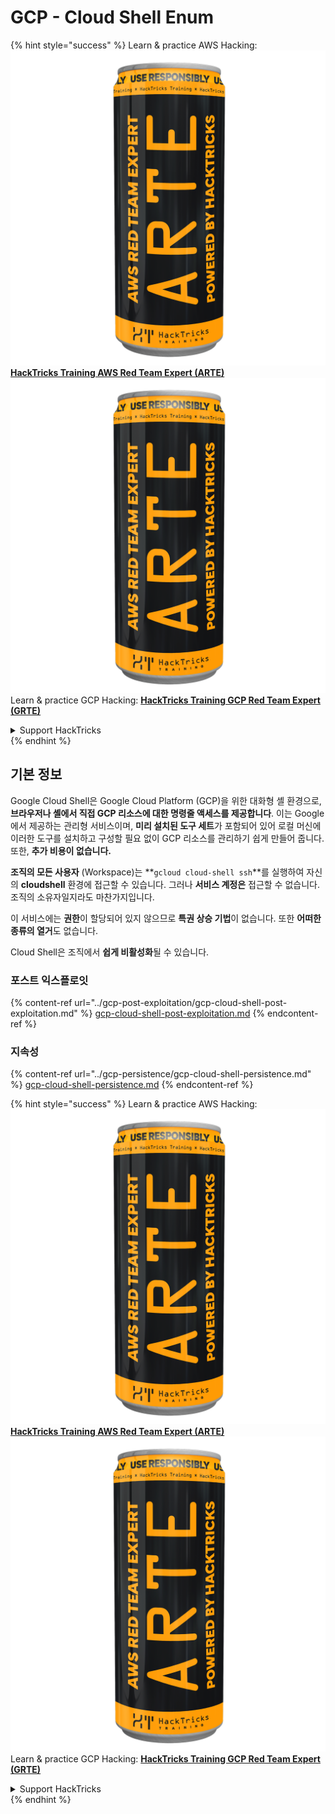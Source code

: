 # GCP - Cloud Shell Enum

{% hint style="success" %}
Learn & practice AWS Hacking:<img src="../../../.gitbook/assets/image (1) (1) (1).png" alt="" data-size="line">[**HackTricks Training AWS Red Team Expert (ARTE)**](https://training.hacktricks.xyz/courses/arte)<img src="../../../.gitbook/assets/image (1) (1) (1).png" alt="" data-size="line">\
Learn & practice GCP Hacking: <img src="../../../.gitbook/assets/image (2).png" alt="" data-size="line">[**HackTricks Training GCP Red Team Expert (GRTE)**<img src="../../../.gitbook/assets/image (2).png" alt="" data-size="line">](https://training.hacktricks.xyz/courses/grte)

<details>

<summary>Support HackTricks</summary>

* Check the [**subscription plans**](https://github.com/sponsors/carlospolop)!
* **Join the** 💬 [**Discord group**](https://discord.gg/hRep4RUj7f) or the [**telegram group**](https://t.me/peass) or **follow** us on **Twitter** 🐦 [**@hacktricks\_live**](https://twitter.com/hacktricks_live)**.**
* **Share hacking tricks by submitting PRs to the** [**HackTricks**](https://github.com/carlospolop/hacktricks) and [**HackTricks Cloud**](https://github.com/carlospolop/hacktricks-cloud) github repos.

</details>
{% endhint %}

## 기본 정보

Google Cloud Shell은 Google Cloud Platform (GCP)을 위한 대화형 셸 환경으로, **브라우저나 셸에서 직접 GCP 리소스에 대한 명령줄 액세스를 제공합니다**. 이는 Google에서 제공하는 관리형 서비스이며, **미리 설치된 도구 세트**가 포함되어 있어 로컬 머신에 이러한 도구를 설치하고 구성할 필요 없이 GCP 리소스를 관리하기 쉽게 만들어 줍니다.\
또한, **추가 비용이 없습니다.**

**조직의 모든 사용자** (Workspace)는 **`gcloud cloud-shell ssh`**를 실행하여 자신의 **cloudshell** 환경에 접근할 수 있습니다. 그러나 **서비스 계정은** 접근할 수 없습니다. 조직의 소유자일지라도 마찬가지입니다.

이 서비스에는 **권한**이 할당되어 있지 않으므로 **특권 상승 기법**이 없습니다. 또한 **어떠한 종류의 열거**도 없습니다.

Cloud Shell은 조직에서 **쉽게 비활성화**될 수 있습니다.

### 포스트 익스플로잇

{% content-ref url="../gcp-post-exploitation/gcp-cloud-shell-post-exploitation.md" %}
[gcp-cloud-shell-post-exploitation.md](../gcp-post-exploitation/gcp-cloud-shell-post-exploitation.md)
{% endcontent-ref %}

### 지속성

{% content-ref url="../gcp-persistence/gcp-cloud-shell-persistence.md" %}
[gcp-cloud-shell-persistence.md](../gcp-persistence/gcp-cloud-shell-persistence.md)
{% endcontent-ref %}

{% hint style="success" %}
Learn & practice AWS Hacking:<img src="../../../.gitbook/assets/image (1) (1) (1).png" alt="" data-size="line">[**HackTricks Training AWS Red Team Expert (ARTE)**](https://training.hacktricks.xyz/courses/arte)<img src="../../../.gitbook/assets/image (1) (1) (1).png" alt="" data-size="line">\
Learn & practice GCP Hacking: <img src="../../../.gitbook/assets/image (2).png" alt="" data-size="line">[**HackTricks Training GCP Red Team Expert (GRTE)**<img src="../../../.gitbook/assets/image (2).png" alt="" data-size="line">](https://training.hacktricks.xyz/courses/grte)

<details>

<summary>Support HackTricks</summary>

* Check the [**subscription plans**](https://github.com/sponsors/carlospolop)!
* **Join the** 💬 [**Discord group**](https://discord.gg/hRep4RUj7f) or the [**telegram group**](https://t.me/peass) or **follow** us on **Twitter** 🐦 [**@hacktricks\_live**](https://twitter.com/hacktricks_live)**.**
* **Share hacking tricks by submitting PRs to the** [**HackTricks**](https://github.com/carlospolop/hacktricks) and [**HackTricks Cloud**](https://github.com/carlospolop/hacktricks-cloud) github repos.

</details>
{% endhint %}
